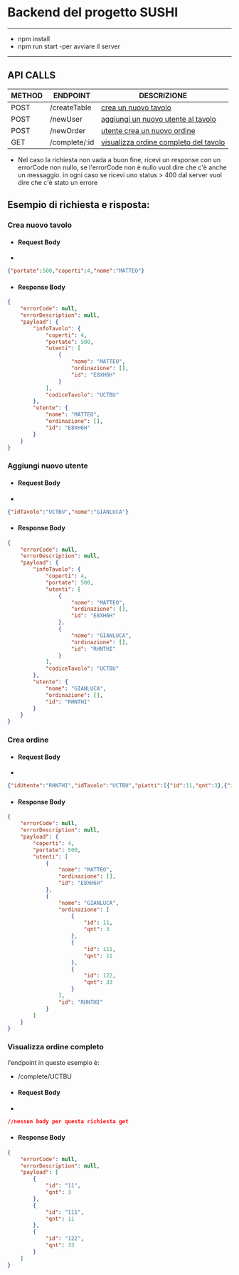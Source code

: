 # Backend del progetto SUSHI

---
- npm install
- npm run start  -per avviare il server
---

## API CALLS 

| **METHOD** 	| **ENDPOINT**  	| **DESCRIZIONE**                       	|
|------------	|---------------	|---------------------------------------	|
| POST       	| /createTable  	| [crea un nuovo tavolo](#crea-nuovo-tavolo)    |
| POST       	| /newUser      	| [aggiungi un nuovo utente al tavolo](#aggiungi-nuovo-utente)   	|
| POST       	| /newOrder     	| [utente crea un nuovo ordine](#crea-ordine)           	|
| GET        	| /complete/:id 	| [visualizza ordine completo del tavolo](#visualizza-ordine-completo) 	|

- Nel caso la richiesta non vada a buon fine, ricevi un response con un errorCode non nullo, se l'errorCode non è nullo vuol dire che c'è anche un messaggio. in ogni caso se ricevi uno status > 400 dal server vuol dire che c'è stato un errore

## Esempio di richiesta e risposta:

### Crea nuovo tavolo

- #### Request Body
- 
```json
{"portate":500,"coperti":4,"nome":"MATTEO"}
```
- #### Response Body

```json
{
    "errorCode": null,
    "errorDescription": null,
    "payload": {
        "infoTavolo": {
            "coperti": 4,
            "portate": 500,
            "utenti": [
                {
                    "nome": "MATTEO",
                    "ordinazione": [],
                    "id": "E8XH6H"
                }
            ],
            "codiceTavolo": "UCTBU"
        },
        "utente": {
            "nome": "MATTEO",
            "ordinazione": [],
            "id": "E8XH6H"
        }
    }
}
```
### Aggiungi nuovo utente

- #### Request Body
- 
```json
{"idTavolo":"UCTBU","nome":"GIANLUCA"}
```
- #### Response Body

```json
{
    "errorCode": null,
    "errorDescription": null,
    "payload": {
        "infoTavolo": {
            "coperti": 4,
            "portate": 500,
            "utenti": [
                {
                    "nome": "MATTEO",
                    "ordinazione": [],
                    "id": "E8XH6H"
                },
                {
                    "nome": "GIANLUCA",
                    "ordinazione": [],
                    "id": "RHNTHI"
                }
            ],
            "codiceTavolo": "UCTBU"
        },
        "utente": {
            "nome": "GIANLUCA",
            "ordinazione": [],
            "id": "RHNTHI"
        }
    }
}
```
### Crea ordine

- #### Request Body
- 
```json
{"idUtente":"RHNTHI","idTavolo":"UCTBU","piatti":[{"id":11,"qnt":3},{"id":111,"qnt":11},{"id":122,"qnt":33}]}
```
- #### Response Body

```json
{
    "errorCode": null,
    "errorDescription": null,
    "payload": {
        "coperti": 4,
        "portate": 500,
        "utenti": [
            {
                "nome": "MATTEO",
                "ordinazione": [],
                "id": "E8XH6H"
            },
            {
                "nome": "GIANLUCA",
                "ordinazione": [
                    {
                        "id": 11,
                        "qnt": 3
                    },
                    {
                        "id": 111,
                        "qnt": 11
                    },
                    {
                        "id": 122,
                        "qnt": 33
                    }
                ],
                "id": "RHNTHI"
            }
        ]
    }
}
```
### Visualizza ordine completo

l'endpoint in questo esempio è: 
- /complete/UCTBU
- #### Request Body
- 
```json
//nessun body per questa richiesta get
```
- #### Response Body

```json
{
    "errorCode": null,
    "errorDescription": null,
    "payload": [
        {
            "id": "11",
            "qnt": 3
        },
        {
            "id": "111",
            "qnt": 11
        },
        {
            "id": "122",
            "qnt": 33
        }
    ]
}
```


